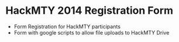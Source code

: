 HackMTY 2014 Registration Form
======
* Form Registration for HackMTY participants
* Form with google scripts to allow file uploads to HackMTY Drive
